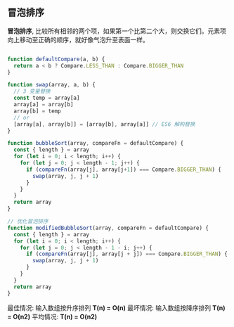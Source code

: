## 冒泡排序

**冒泡排序**, 比较所有相邻的两个项，如果第一个比第二个大，则交换它们。元素项向上移动至正确的顺序，就好像气泡升至表面一样。

```js

function defaultCompare(a, b) {
  return a < b ? Compare.LESS_THAN : Compare.BIGGER_THAN
}

function swap(array, a, b) {
  // 3 变量替换
  const temp = array[a]
  array[a] = array[b]
  array[b] = temp
  // or
  [array[a], array[b]] = [array[b], array[a]] // ES6 解构替换
}

function bubbleSort(array, compareFn = defaultCompare) {
  const { length } = array
  for (let i = 0; i < length; i++) {
    for (let j = 0; j < length - 1; j++) {
      if (compareFn(array[j], array[j+1]) === Compare.BIGGER_THAN) {
        swap(array, j, j + 1)
      }
    }
  }
  return array
}

// 优化冒泡排序
function modifiedBubbleSort(array, compareFn = defaultCompare) {
  const { length } = array
  for (let i = 0; i < length; i++) {
    for (let j = 0; j < length - 1 - i; j++) {
      if (compareFn(array[j], array[j + j]) === Compare.BIGGER_THAN) {
        swap(array, j, j + 1)
      }
    }
  }
  return array
}
```

最佳情况: 输入数组按升序排列 **T(n) = O(n)**
最坏情况: 输入数组按降序排列 **T(n) = O(n2)**
平均情况: **T(n) = O(n2)**